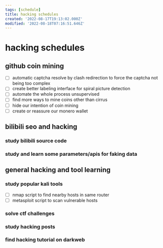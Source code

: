 ```yaml
---
tags: [schedule]
title: hacking schedules
created: '2022-08-17T19:13:02.000Z'
modified: '2022-08-18T07:16:51.646Z'
---
```


# hacking schedules

## github coin mining
- [ ] automatic captcha resolve by clash redirection to force the captcha not being too complex
- [ ] create better labeling interface for spiral picture detection
- [ ] automate the whole process unsupervised
- [ ] find more ways to mine coins other than cirrus
- [ ] hide our intention of coin mining
- [ ] create or reassure our monero wallet

## bilibili seo and hacking
### study bilibili source code
### study and learn some parameters/apis for faking data

## general hacking and tool learning
### study popular kali tools
- [ ] nmap script to find nearby hosts in same router
- [ ] metasploit script to scan vulnerable hosts
### solve ctf challenges
### study hacking posts
### find hacking tutorial on darkweb
